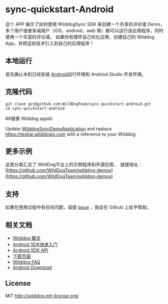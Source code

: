 # sync-quickstart-Android

这个 APP 展示了如何使用 WilddogSync SDK 来创建一个共享的评论墙 Demo，多个用户或者多端用户（iOS、android、web 等）都可以运行该应用程序，同时使用一个丰富的评论墙。 如果你有情怀自己优化应用，创建自己的 Wilddog App，并把这些技术引入到自己的应用程序！


## 本地运行
首先确认本机已经安装 [Android](http://developer.android.com/index.html)运行环境和 Andriod Studio 开发环境。

## 克隆代码

    git clone git@github.com:WildDogTeam/sync-quickstart-android.git
    cd sync-quickstart-android

##替换 Wilddog appId:

Update [WilddogSyncDemoApplication](/app/src/main/java/com/wilddog/wilddogsyncdemo/WilddogSyncDemoApplication.java) and replace https://testjar.wilddogio.com with a reference to your Wilddog.

## 更多示例

这里分类汇总了 WildDog平台上的示例程序和开源应用，　链接地址：[https://github.com/WildDogTeam/wilddog-demos](https://github.com/WildDogTeam/wilddog-demos)
　　
## 支持

如果在使用过程中有任何问题，请提 [issue](https://github.com/WildDogTeam/demo-android-chat/issues) ，我会在 Github 上给予帮助。

## 相关文档

* [Wilddog 概览](https://docs.wilddog.com/overview/index.html)
* [Android SDK快速入门](https://docs.wilddog.com/quickstart/sync/android.html)
* [Android SDK API](https://docs.wilddog.com/api/sync/android.html)
* [下载页面](https://www.wilddog.com/download/)
* [Wilddog FAQ](https://z.wilddog.com/questions)
* [Android Download](http://developer.android.com/sdk/index.html)

## License
MIT
http://wilddog.mit-license.org/
